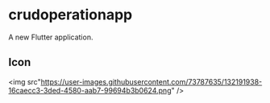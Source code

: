 # crudoperationapp

A new Flutter application.

## Icon
<img src"https://user-images.githubusercontent.com/73787635/132191938-16caecc3-3ded-4580-aab7-99694b3b0624.png" />
